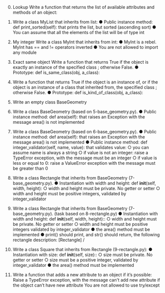 0. Lookup
Write a function that returns the list of available attributes and methods of an object:

1. Write a class MyList that inherits from list:
● Public instance method: def print_sorted(self): that prints the list, but sorted
(ascending sort)
● You can assume that all the elements of the list will be of type int


2. My integer
Write a class MyInt that inherits from int:
● MyInt is a rebel. MyInt has == and != operators inverted
● You are not allowed to import any module

3. Exact same object
Write a function that returns True if the object is exactly an instance of the specified class ;
otherwise False.
● Prototype: def is_same_class(obj, a_class):

4. Write a function that returns True if the object is an instance of, or if the object is an instance of a
class that inherited from, the specified class ; otherwise False.
● Prototype: def is_kind_of_class(obj, a_class):


5. Write an empty class BaseGeometry

6. Write a class BaseGeometry (based on 5-base_geometry.py).
● Public instance method: def area(self): that raises an Exception with the message area()
is not implemented

7. Write a class BaseGeometry (based on 6-base_geometry.py).
● Public instance method: def area(self): that raises an Exception with the message area()
is not implemented
● Public instance method: def integer_validator(self, name, value): that validates value:
○ you can assume name is always a string
○ if value is not an integer: raise a TypeError exception, with the message <name> must
be an integer
○ if value is less or equal to 0: raise a ValueError exception with the message <name>
must be greater than 0

8. Write a class Rectangle that inherits from BaseGeometry (7-base_geometry.py).
● Instantiation with width and height: def __init__(self, width, height):
○ width and height must be private. No getter or setter
○ width and height must be positive integers, validated by integer_validator


9. Write a class Rectangle that inherits from BaseGeometry (7-base_geometry.py). (task based on
8-rectangle.py)
● Instantiation with width and height: def __init__(self, width, height)::
○ width and height must be private. No getter or setter
○ width and height must be positive integers validated by integer_validator
● the area() method must be implemented
● print() should print, and str() should return, the following rectangle description: [Rectangle]
<width>/<height>


10. Write a class Square that inherits from Rectangle (9-rectangle.py):
● Instantiation with size: def __init__(self, size)::
○ size must be private. No getter or setter
○ size must be a positive integer, validated by integer_validator
● the area() method must be implemented

11. Write a function that adds a new attribute to an object if it’s possible:
Raise a TypeError exception, with the message can't add new attribute if the object can’t have new attribute
You are not allowed to use try/except
